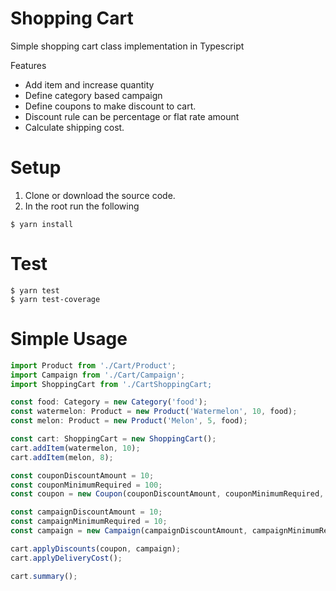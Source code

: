 # Shopping Cart
Simple shopping cart class implementation in Typescript

Features
- Add item and increase quantity 
- Define category based campaign
- Define coupons to make discount to cart.
- Discount rule can be percentage or flat rate amount
- Calculate shipping cost.

# Setup
1. Clone or download the source code. 
2. In the root run the following
  ```shell
  $ yarn install
```



# Test
```shell
$ yarn test
$ yarn test-coverage
```

# Simple Usage
```typescript
import Product from './Cart/Product';
import Campaign from './Cart/Campaign';
import ShoppingCart from './CartShoppingCart;

const food: Category = new Category('food');
const watermelon: Product = new Product('Watermelon', 10, food);
const melon: Product = new Product('Melon', 5, food);

const cart: ShoppingCart = new ShoppingCart();
cart.addItem(watermelon, 10);
cart.addItem(melon, 8);

const couponDiscountAmount = 10;
const couponMinimumRequired = 100;
const coupon = new Coupon(couponDiscountAmount, couponMinimumRequired, new PercentageDiscountStrategy());

const campaignDiscountAmount = 10;
const campaignMinimumRequired = 10;
const campaign = new Campaign(campaignDiscountAmount, campaignMinimumRequired, food, new FlatRateDiscountStrategy());

cart.applyDiscounts(coupon, campaign);
cart.applyDeliveryCost();

cart.summary();
```


